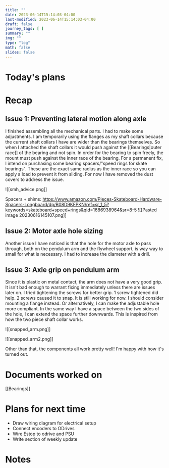 ```yaml
---
title: ""
date: 2023-06-14T15:14:03-04:00
last-modified: 2023-06-14T15:14:03-04:00
draft: false 
journey_tags: [ ]
summary: ""
img: ""
type: "log"
math: false
slides: false
---
```


# Today's plans
# Recap
## Issue 1: Preventing lateral motion along axle
I finished assembling all the mechanical parts. I had to make some adjustments. I am temporarily using the flanges as my shaft collars because the current shaft collars I have are wider than the bearings themselves. So when I attached the shaft collars it would push against the [[Bearings|outer race]] of the bearing and not spin. In order for the bearing to spin freely, the mount must push against the inner race of the bearing. For a permanent fix, I intend on purchasing some bearing spacers/"speed rings for skate bearings". These are the exact same radius as the inner race so you can apply a load to prevent it from sliding. For now I have removed the dust covers to address the issue.

![[smh_advice.png]]

Spacers + shims: https://www.amazon.com/Pieces-Skateboard-Hardware-Spacers-Longboard/dp/B08D9KFPKN/ref=sr_1_5?keywords=skateboard+speed+rings&qid=1686938964&sr=8-5
![[Pasted image 20230616145107.png]]

## Issue 2: Motor axle hole sizing
Another issue I have noticed is that the hole for the motor axle to pass through, both on the pendulum arm and the flywheel support, is way way to small for what is necessary. I had to increase the diameter with a drill. 

## Issue 3: Axle grip on pendulum arm
Since it is plastic on metal contact, the arm does not have a very good grip. It isn't bad enough to warrant fixing immediately unless there are issues later on. I tried tightening the screws for better grip. 1 screw tightened did help. 2 screws caused it to snap. It is still working for now. I should consider mounting a flange instead. Or alternatively, I can make the adjustable hole more compliant. In the same way I have a space between the two sides of the hole, I can extend the space further downwards. This is inspired from how the two piece shaft collar works.

![[snapped_arm.png]]

![[snapped_arm2.png]]

Other than that, the components all work pretty well! I'm happy with how it's turned out. 

# Documents worked on
[[Bearings]]

# Plans for next time
- Draw wiring diagram for electrical setup
- Connect encoders to ODrives
- Wire Estop to odrive and PSU
- Write section of weekly update

# Notes


